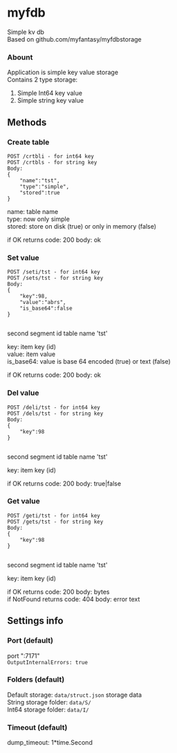 # myfdb
Simple kv db  
Based on github.com/myfantasy/myfdbstorage  

### Abount
Application is simple key value storage  
Contains 2 type storage:  
1. Simple Int64 key value  
1. Simple string key value  

## Methods
### Create table  
```
POST /crtbli - for int64 key
POST /crtbls - for string key
Body:
{
	"name":"tst",
	"type":"simple",
	"stored":true
}
```
name: table name  
type: now only simple  
stored: store on disk (true) or only in memory (false)   

if OK returns code: 200 body: ok  

### Set value
```
POST /seti/tst - for int64 key
POST /sets/tst - for string key
Body:
{
	"key":98,
	"value":"abrs",
    "is_base64":false
}


```
second segment id table name 'tst'  

key: item key (id)  
value: item value  
is_base64: value is base 64 encoded (true) or text (false)  

if OK returns code: 200 body: ok  

### Del value
```
POST /deli/tst - for int64 key
POST /dels/tst - for string key
Body:
{
	"key":98
}


```
second segment id table name 'tst'  

key: item key (id)   

if OK returns code: 200 body: true|false  

### Get value
```
POST /geti/tst - for int64 key
POST /gets/tst - for string key
Body:
{
	"key":98
}


```
second segment id table name 'tst'  

key: item key (id)   

if OK returns code: 200 body: bytes  
if NotFound returns code: 404 body: error text  


## Settings info
### Port (default)
port ":7171"  
`OutputInternalErrors: true`  
### Folders (default)
Default storage: `data/struct.json` storage data  
String storage folder: `data/S/`  
Int64 storage folder: `data/I/`  
### Timeout (default)
dump_timeout: 1*time.Second
